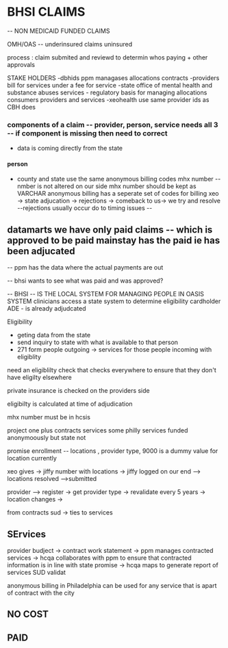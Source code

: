 # BHSI CLAIMS 

-- NON MEDICAID FUNDED CLAIMS 

OMH/OAS -- underinsured claims uninsured 

process : claim submited and reviewd to determin whos paying + other approvals 

STAKE HOLDERS 
-dbhids ppm managases allocations contracts 
-providers bill for services under a fee for service 
-state office of mental health and substance abuses services - regulatory basis for managing allocations consumers providers and services 
-xeohealth use same provider ids as CBH does 

### components of a claim -- provider, person, service needs all 3 -- if component is missing then need to correct 
- data is coming directly from the state


#### person 
- county and state use the same anonymous billing codes 
mhx number -- nmber is not altered on our side mhx number should be kept as VARCHAR 
anonymous billing has a seperate set of codes for billing 
xeo -> state adjucation -> rejections -> comeback to us-> we try and resolve 
--rejections usually occur do to timing issues
-- 

## datamarts we have only paid claims -- which is approved to be paid mainstay has the paid ie has been adjucated
-- ppm has the data where the actual payments are out

-- bhsi wants to see what was paid and was approved?

-- BHSI -- IS THE LOCAL SYSTEM FOR MANAGING PEOPLE IN OASIS SYSTEM clinicians access a state system to determine eligibility 
cardholder  ADE - is already adjudcated 

Eligibility 
-	geting data from the state 
- send inquiry to state with what is available to that person
- 271 form people outgoing -> services for those people incoming with eligiblity 

need an eligiblilty check that checks everywhere to ensure that they don't have eligilty elsewhere 

private insurance is checked on the providers side 

eligibilty is calculated at time of adjudication 

mhx number must be in hcsis

project one plus contracts services some philly services funded anonymoously but state not


promise enrollment -- locations , provider type, 9000 is a dummy value for location currently 

xeo gives -> jiffy number with locations -> jiffy logged on our end --> locations resolved -->submitted

provider --> register -> get provider type -> revalidate every 5 years -> location changes ->

from contracts 
sud -> ties to services 

## SErvices 

provider budject -> contract work statement -> ppm manages contracted services -> hcqa collaborates with ppm to ensure that contracted information is in line with state promise
-> hcqa maps to generate report of services
SUD validat














anonymous billing in Philadelphia can be used for any service that is apart of contract with the city


## NO COST


## PAID 